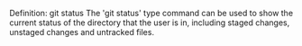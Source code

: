 Definition: git status
The 'git status' type command can be used to show the current status of the directory that the user is in, including staged changes, unstaged changes and untracked files.